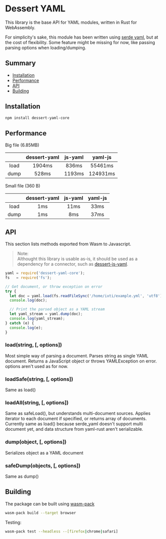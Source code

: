 Dessert YAML
============

This library is the base API for YAML modules, written in Rust for WebAssembly.

For simplicity's sake, this module has been written using [serde yaml], but at the cost of flexibility. Some feature might be missing for now, like passing parsing options when loading/dumping.

[serde yaml]: https://github.com/dtolnay/serde-yaml

## Summary
* [Installation](#installation)
* [Performance](#Performance)
* [API](#api)
* [Building](#building)


## Installation
```sh
npm install dessert-yaml-core
```

## Performance

Big file (6.85MB)

|           | dessert-yaml | js-yaml |  yaml-js |
|:---------:|:------------:|:-------:|:--------:|
|    load   |    1904ms    |  836ms  |  55461ms |
|    dump   |     528ms    |  1193ms | 124931ms |

Small file (360 B)

|           | dessert-yaml | js-yaml | yaml-js |
|:---------:|:------------:|:-------:|:-------:|
|    load   |      1ms     |   11ms  |   33ms  |
|    dump   |      1ms     |   8ms   |   37ms  | 


## API
This section lists methods exported from Wasm to Javascript.

> Note:  
Althought this library is usable as-is, it should be used as a dependency for a connector, such as [dessert-js-yaml].

[dessert-js-yaml]: https://github.com/dessert-wasm/dessert-js-yaml

``` javascript
yaml = require('dessert-yaml-core');
fs   = require('fs');

// Get document, or throw exception on error
try {
  let doc = yaml.load(fs.readFileSync('/home/ixti/example.yml', 'utf8'));
  console.log(doc);

  // Print the parsed object as a YAML stream
  let yaml_stream = yaml.dump(doc);
  console.log(yaml_stream);
} catch (e) {
  console.log(e);
}
```

### load(string, [, options])
Most simple way of parsing a document. Parses string as single YAML document. Returns a JavaScript object or throws YAMLException on error. options aren't used as for now.


### loadSafe(string, [, options])
Same as load()


### loadAll(string, [, options])
Same as safeLoad(), but understands multi-document sources. Applies iterator to each document if specified, or returns array of documents.
Currently same as load() because serde_yaml doesn't support multi document yet, and data structure from yaml-rust aren't serializable.


### dump(object, [, options])
Serializes object as a YAML document


### safeDump(objects, [, options])
Same as dump()


## Building
The package can be built using [wasm-pack]

[wasm-pack]: https://rustwasm.github.io/wasm-pack/installer/

```sh
wasm-pack build --target browser
```

Testing:
```sh
wasm-pack test --headless --[firefox|chrome|safari]
```
